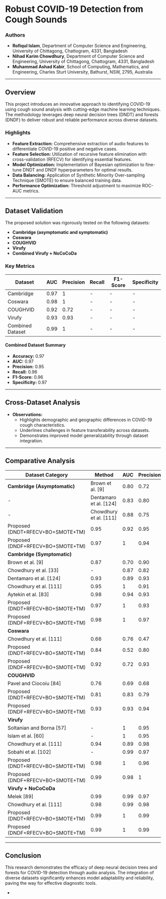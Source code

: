 # Robust COVID-19 Detection from Cough Sounds

### Authors
- **Rofiqul Islam**, Department of Computer Science and Engineering, University of Chittagong, Chattogram, 4331, Bangladesh
- **Nihad Karim Chowdhury**, Department of Computer Science and Engineering, University of Chittagong, Chattogram, 4331, Bangladesh
- **Muhammad Ashad Kabir**, School of Computing, Mathematics, and Engineering, Charles Sturt University, Bathurst, NSW, 2795, Australia

---

## Overview
This project introduces an innovative approach to identifying COVID-19 using cough sound analysis with cutting-edge machine learning techniques. The methodology leverages deep neural decision trees (DNDT) and forests (DNDF) to deliver robust and reliable performance across diverse datasets.

### Highlights
- **Feature Extraction:** Comprehensive extraction of audio features to differentiate COVID-19 positive and negative cases.
- **Feature Selection:** Utilization of recursive feature elimination with cross-validation (RFECV) for identifying essential features.
- **Model Optimization:** Implementation of Bayesian optimization to fine-tune DNDT and DNDF hyperparameters for optimal results.
- **Data Balancing:** Application of Synthetic Minority Over-sampling Technique (SMOTE) to ensure balanced training data.
- **Performance Optimization:** Threshold adjustment to maximize ROC-AUC metrics.

---

## Dataset Validation
The proposed solution was rigorously tested on the following datasets:
- **Cambridge (asymptomatic and symptomatic)**
- **Coswara**
- **COUGHVID**
- **Virufy**
- **Combined Virufy + NoCoCoDa**

### Key Metrics
| Dataset               | AUC  | Precision | Recall | F1-Score | Specificity |
|-----------------------|------|-----------|--------|----------|-------------|
| Cambridge             | 0.97 | 1         | -      | -        | -           |
| Coswara               | 0.98 | 1         | -      | -        | -           |
| COUGHVID              | 0.92 | 0.72      | -      | -        | -           |
| Virufy                | 0.93 | 0.93      | -      | -        | -           |
| Combined Dataset      | 0.99 | 1         | -      | -        | -           |

#### Combined Dataset Summary
- **Accuracy:** 0.97
- **AUC:** 0.97
- **Precision:** 0.95
- **Recall:** 0.96
- **F1-Score:** 0.96
- **Specificity:** 0.97

---

## Cross-Dataset Analysis
- **Observations:**
  - Highlights demographic and geographic differences in COVID-19 cough characteristics.
  - Underlines challenges in feature transferability across datasets.
  - Demonstrates improved model generalizability through dataset integration.

---

## Comparative Analysis
| Dataset Category     | Method                                      | AUC  | Precision | Recall |
|----------------------|---------------------------------------------|------|-----------|--------|
| **Cambridge (Asymptomatic)** | Brown et al. [9]      | 0.80 | 0.72      | 0.69   |
|-                             | Dentamaro et al. [124]| 0.83 | 0.80      | 0.80   |
| - | Chowdhury et al. [111]| 0.88 | 0.75      | 0.81   |
| Proposed (DNDT+RFECV+BO+SMOTE+TM)| 0.95 | 0.92      | 0.95   |
| Proposed (DNDF+RFECV+BO+SMOTE+TM)| 0.97 | 1         | 0.94   |
| **Cambridge (Symptomatic)** |
| Brown et al. [9]      | 0.87 | 0.70      | 0.90   |
| Chowdhury et al. [33] | -    | 0.87      | 0.82   |
| Dentamaro et al. [124]| 0.93 | 0.89      | 0.93   |
| Chowdhury et al. [111]| 0.95 | 1         | 0.91   |
| Aytekin et al. [83]   | 0.98 | 0.94      | 0.93   |
| Proposed (DNDT+RFECV+BO+SMOTE+TM)| 0.97 | 1         | 0.93   |
| Proposed (DNDF+RFECV+BO+SMOTE+TM)| 0.98 | 1         | 0.97   |
| **Coswara**           |
| Chowdhury et al. [111]| 0.66 | 0.76      | 0.47   |
| Proposed (DNDT+RFECV+BO+SMOTE+TM)| 0.84 | 0.52      | 0.80   |
| Proposed (DNDF+RFECV+BO+SMOTE+TM)| 0.92 | 0.72      | 0.93   |
| **COUGHVID**          |
| Pavel and Ciocoiu [84]| 0.76 | 0.69      | 0.68   |
| Proposed (DNDT+RFECV+BO+SMOTE+TM)| 0.81 | 0.83      | 0.79   |
| Proposed (DNDF+RFECV+BO+SMOTE+TM)| 0.93 | 0.93      | 0.94   |
| **Virufy**            |
| Soltanian and Borna [57]| -  | 1         | 0.95   |
| Islam et al. [60]     | -    | 1         | 0.95   |
| Chowdhury et al. [111]| 0.94 | 0.89      | 0.98   |
| Sobahi et al. [102]   | -    | 0.99      | 0.97   |
| Proposed (DNDT+RFECV+BO+SMOTE+TM)| 0.98 | 1         | 0.96   |
| Proposed (DNDF+RFECV+BO+SMOTE+TM)| 0.99 | 0.98      | 1      |
| **Virufy + NoCoCoDa** |
| Melek [89]            | 0.99 | 0.99      | 0.97   |
| Chowdhury et al. [111]| 0.98 | 0.99      | 0.98   |
| Proposed (DNDT+RFECV+BO+SMOTE+TM)| 0.99 | 1         | 0.99   |
| Proposed (DNDF+RFECV+BO+SMOTE+TM)| 0.99 | 1         | 0.99   |

---

## Conclusion
This research demonstrates the efficacy of deep neural decision trees and forests for COVID-19 detection through audio analysis. The integration of diverse datasets significantly enhances model adaptability and reliability, paving the way for effective diagnostic tools.

-
